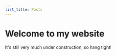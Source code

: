 ```yaml
---
list_title: Posts
---
```


# Welcome to my website

It's still very much under construction, so hang tight!
